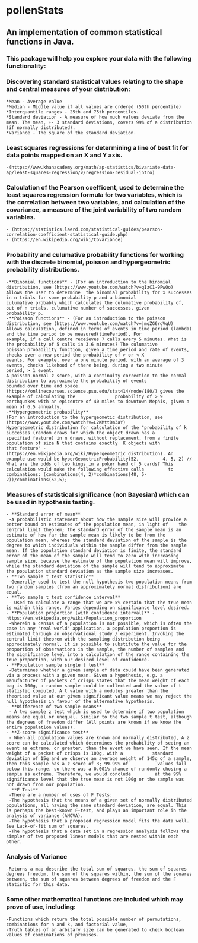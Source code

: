 # pollenStats
## An implementation of common statistical functions in Java.
### This package will help you explore your data with the following functionality:

### Discovering standard statistical values relating to the shape and central measures of your distribution:
    *Mean - Average value
    *Median - Middle value if all values are ordered (50th percentile)
    *Interquantile ranges - 25th and 75th percentiles.
    *Standard deviation - A measure of how much values deviate from the mean. The mean, +- 3 standard deviations, covers 99% of a distribution (if normally distributed).
    *Variance - The square of the standard deviation.

### Least squares regressions for determining a line of best fit for data points mapped on an X and Y axis. 
    -(https://www.khanacademy.org/math/ap-statistics/bivariate-data-ap/least-squares-regression/v/regression-residual-intro)
    
### Calculation of the Pearson coefficent, used to determine the least squares regression formula for two variables, which is the correlation between two variables, and calculation of the covariance, a measure of the joint variability of two random variables.
    - (https://statistics.laerd.com/statistical-guides/pearson-correlation-coefficient-statistical-guide.php)
    - (https://en.wikipedia.org/wiki/Covariance)    

### Probability and culumative probability functions for working with the discrete binomial, poisson and hypergeometric probability distributions. 
    -**Binomial functions** - (For an introduction to the binomial distribution, see (https://www.youtube.com/watch?v=qIzC1-9PwQo)
    Allows the user to determine  the binomial probability for x successes in n trials for some probability p and a binomial                 culumative probably which calculates the culumative probability of, out of n trials, culumative number of successes, given               probability p. 
    -**Poisson functions** - (For an introduction to the poisson distribution, see (https://www.youtube.com/watch?v=jmqZG6roVqU)    
    Allows calculation, defined in terms of events in time period (lambda) and the time period to be measured(timePeriod). For               example, if a call centre receieves 7 calls every 5 minutes. What is the probability of 5 calls in 3.6 minutes? The culumative           poisson probability function, given a time period and rate of events, checks over a new period the probability of > or < X               events. For example, over a one minute period, with an average of 3 events, checks likehood of there being, during a two minute         period, > 1 event.
    A poisson-normal z score, with a continuity correction to the normal distribution to approximate the probability of events               bounded over time and space. (https://onlinecourses.science.psu.edu/stat414/node/180/) gives the example of calculating the               probability of > 9 earthquakes with an epicentre of 40 miles to downtown Mephis, given a mean of 6.5 annually.
    -**Hypergeometric probability** 
    (For an introduction to the hypergeometic distribution, see (https://www.youtube.com/watch?v=L2KMttDm3aY)     
    Hypergeometric distribution for calculation of the "probability of k successes (random draws for which the object drawn has a           specified feature) in n draws, without replacement, from a finite population of size N that contains exactly  K objects with             that feature" - (https://en.wikipedia.org/wiki/Hypergeometric_distribution). An example use would be hyperGeometricProbability(52,         4, 5, 2) // What are the odds of two kings in a poker hand of 5 cards? This calculation would make the following effective calls         to combinations: (combinations(4, 2)*combinations(48, 5-2))/combinations(52,5);
        
### Measures of statistical significance (non Bayesian) which can be used in hypothesis testing. 
    - **Standard error of mean**
     -A probabilistic statement about how the sample size will provide a better bound on estimates of the population mean, in light of    the central limit theorem; the standard error of the sample mean is an estimate of how far the sample mean is likely to be from the population mean, whereas the standard deviation of the sample is the degree to which individuals within the sample differ from the sample mean. If the population standard deviation is finite, the standard error of the mean of the sample will tend to zero with increasing sample size, because the estimate of the population mean will improve, while the standard deviation of the sample will tend to approximate the population standard deviation as the sample size increases.        
    - **Two sample t test statistic**
     -Generally used to test the null hypothesis two population means from two random samples (from an approximately normal distribution) are equal.    
    - **Two sample t test confidence interval**
     - Used to calculate a range that we are x% certain that the true mean is within this range. Varies depending on significance level desired.
    - **Population proportion (with confidence interval)** - https://en.wikipedia.org/wiki/Population_proportion
     -Wherein a census of a population is not possible, which is often the case in any "real world" application, a population proportion is estimated through an observational study / experiment. Invoking the central limit theorem with the sampling distribution being approximately normal, it is possible to substitute the value for the proportion of observations in the sample, the number of samples and the significance level into a calculation of the range containing the true proportion, with our desired level of confidence.    
    - **Population sample single t test**
     -Determines whether a given sample of data could have been generated via a process with a given mean. Given a hypothesis, e.g. a manufacturer of packets of crisps states that the mean weight of each bag is 100g, a random sample could be collected and the value of t statistic computed. A t value with a modulus greater than the theorised value at our given significant value means we may reject the null hypothesis in favour of the alternative hypothesis.    
    - **Difference of two sample means**       
     - A two sample z test which is used to determine if two population means are equal or unequal. Similar to the two sample t test, although the degrees of freedom differ (All points are known if we know the entire population values).
    - **Z-score significance test**
     - When all population values are known and normally distributed, A z score can be calculated which determines the probability of seeing an event as extreme, or greater, than the event we have seen. If the mean weight of a packet of crisps is 100g, with a           standard deviation of 15g and we observe an average weight of 145g of a sample, then this sample has a z score of 3; 99.99% of           values fall below this range, so there was a 0.001% chance of randomly chosing a sample as extreme. Therefore, we would conclude         at the 99% significance level that the true mean is not 100g or the sample was not drawn from our population.
    - **F-Test**
     -There are a number of uses of F Tests:
     -The hypothesis that the means of a given set of normally distributed populations, all having the same standard deviation, are equal. This is perhaps the best-known F-test, and plays an important role in the analysis of variance (ANOVA).
     -The hypothesis that a proposed regression model fits the data well. See Lack-of-fit sum of squares.
     -The hypothesis that a data set in a regression analysis follows the simpler of two proposed linear models that are nested within each other.

### Analysis of Variance
    -Returns a map describe the total sum of squares, the sum of squares degrees freedom, the sum of the squares within, the sum of the squares between, the sum of squares between degrees of freedom and the F statistic for this data.

### Some other mathematical functions are included which may prove of use, including:
    -Functions which return the total possible number of permutations, combinations for n and k, and factorial value,
    -Truth tables of an arbitary size can be generated to check boolean values of combinations of premises.    

